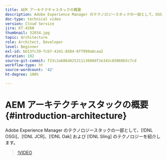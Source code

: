 ```yaml
---
title: AEM アーキテクチャスタックの概要
description: Adobe Experience Manager のテクノロジースタックの一部として、OSGi、JCR、Oak および Sling のテクノロジーを紹介します。
doc-type: technical video
version: Cloud Service
jira: KT-4260
thumbnail: 32034.jpg
topic: Architecture
role: Architect, Developer
level: Beginner
exl-id: bb13fc39-fcb7-4241-8504-8ff999a6caa2
duration: 192
source-git-commit: f23c2ab86d42531113690df2e342c65060b5c7cd
workflow-type: ht
source-wordcount: '42'
ht-degree: 100%

---
```


# AEM アーキテクチャスタックの概要 {#introduction-architecture}

Adobe Experience Manager のテクノロジースタックの一部として、[!DNL OSGi]、[!DNL JCR]、[!DNL Oak] および [!DNL Sling] のテクノロジーを紹介します。

>[!VIDEO](https://video.tv.adobe.com/v/32034?quality=12&learn=on)
